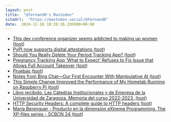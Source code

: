 ```yaml
---
layout: post
title:  "@fernand0's Mastodon"
siteUrl:  "https://mastodon.social/@fernand0"
date:  2024-12-10 10:20:36.295000+00:00
---
```

*  [This dev conference organizer seems addicted to making up women ](https://www.theverge.com/2023/11/28/23978254/devternity-jdkon-developer-conference-fake-women-speaker) ([toot](https://mastodon.social/@fernand0/113628023114449180))
*  [PyPI now supports digital attestations ](https://simonwillison.net/2024/Nov/14/pypi-digital-attestations) ([toot](https://mastodon.social/@fernand0/113627842733255016))
*  [Should You Really Delete Your Period Tracking App? ](https://www.eff.org/deeplinks/2022/06/should-you-really-delete-your-period-tracking-ap) ([toot](https://mastodon.social/@fernand0/113626807959234743))
*  [Pregnancy Tracking App ‘What to Expect’ Refuses to Fix Issue that Allows Full Account Takeover ](https://www.404media.co/pregnancy-tracking-app-what-to-expect-refuses-to-fix-issue-that-allows-full-account-takeover-2) ([toot](https://mastodon.social/@fernand0/113626212896025291))
*  [Pruebas ](https://avecesunafoto.wordpress.com/2024/12/09/pruebas-2) ([toot](https://mastodon.social/@fernand0/113624292546713587))
*  [Notes from Bing Chat—Our First Encounter With Manipulative AI ](https://simonwillison.net/2024/Nov/19/notes-from-bing-chat) ([toot](https://mastodon.social/@fernand0/113624188436854809))
*  [This Simple Change Improved the Performance of My Homelab Running on Raspberry Pi ](https://itsfoss.com/pi-swap-increase) ([toot](https://mastodon.social/@fernand0/113624101128412584))
*  [Libro recibido. Las Cátedras Institucionales y de Empresa de la Universidad de Zaragoza. Memoria del curso 2022-2023. ](https://fotografiasenmovimiento.wordpress.com/2024/12/09/libro-recibido-las-catedras-institucionales-y-de-empresa-de-la-universidad-de-zaragoza-memoria-del-curso-2022-2023) ([toot](https://mastodon.social/@fernand0/113623877925089285))
*  [HTTP Security Headers: A complete guide to HTTP headers ](https://www.darkrelay.com/post/http-security-header) ([toot](https://mastodon.social/@fernand0/113623711839939518))
*  [María Berenguer - Producto en la dimensión eXtreme Programming. The XP-files series - SCBCN 24 ](https://www.youtube.com/watch?v=7mAGnh_eOzE&amp%3Bfeature=youtu.b) ([toot](https://mastodon.social/@fernand0/113623482785074667))
